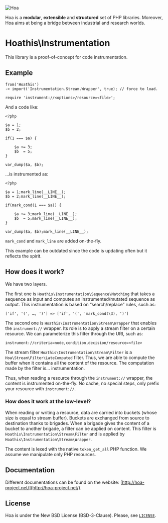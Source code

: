 ![Hoa](http://static.hoa-project.net/Image/Hoa_small.png)

Hoa is a **modular**, **extensible** and **structured** set of PHP libraries.
Moreover, Hoa aims at being a bridge between industrial and research worlds.

# Hoathis\Instrumentation

This library is a proof-of-concept for code instrumentation.

## Example

    from('Hoathis')
    -> import('Instrumentation.Stream.Wrapper', true); // force to load.

    require 'instrument://<options>/resource=<file>';

And a code like:

    <?php

    $a = 1;
    $b = 2;

    if(1 === $a) {

        $a += 3;
        $b  = 5;
    }

    var_dump($a, $b);

…is instrumented as:

    <?php

    $a = 1;mark_line(__LINE__);
    $b = 2;mark_line(__LINE__);

    if(mark_cond(1 === $a)) {

        $a += 3;mark_line(__LINE__);
        $b  = 5;mark_line(__LINE__);
    }

    var_dump($a, $b);mark_line(__LINE__);

`mark_cond` and `mark_line` are added on-the-fly.

This example can be outdated since the code is updating often but it reflects the spirit.

## How does it work?

We have two layers.

The first one is `Hoathis\Instrumentation\Sequence\Matching` that takes a
sequence as input and computes an instrumented/mutated sequence as output. This
instrumentation is based on “search/replace” rules, such as:

    ['if', '(', …, ')'] => ['if', '(', 'mark_cond(\3), ')']

The second one is `Hoathis\Instrumentation\Stream\Wrapper` that enables the
`instrument://` wrapper. Its role is to apply a stream filter on a certain
resource. We can parameterize this filter through the URI, such as:

    instrument://criteria=node,condition,decision/resource=<file>

The stream filter `Hoathis\Instrumentation\Stream\Filter` is a
`Hoa\Stream\Filter\LateComputed` filter. Thus, we are able to compute the buffer
when it contains all the content of the resource. The computation made by the
filter is… instrumentation.

Thus, when reading a resource through the `instrument://` wrapper, the content
is instrumented on-the-fly. No cache, no special steps, only prefix
your resource with `instrument://`.

### How does it work at the low-level?

When reading or writing a resource, data are carried into buckets (whose size is
equal to stream buffer). Buckets are exchanged from source to destination thanks
to brigades. When a brigade gives the content of a bucket to another brigade, a
filter can be applied on content. This filter is
`Hoathis\Instrumentation\Stream\Filter` and is applied by
`Hoathis\Instrumentation\Stream\Wrapper`.

The content is lexed with the native `token_get_all` PHP function. We assume we
manipulate only PHP resources.

## Documentation

Different documentations can be found on the website:
[http://hoa-project.net/](http://hoa-project.net/).

## License

Hoa is under the New BSD License (BSD-3-Clause). Please, see
[`LICENSE`](http://hoa-project.net/LICENSE).
